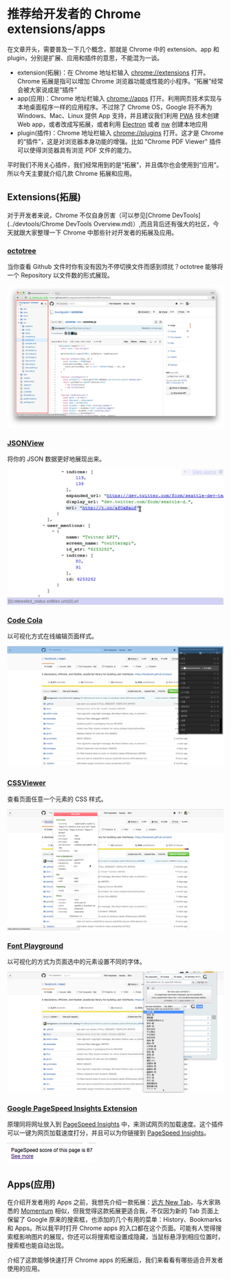 # 推荐给开发者的 Chrome extensions/apps

在文章开头，需要普及一下几个概念，那就是 Chrome 中的 extension、app 和 plugin，分别是扩展、应用和插件的意思，不能混为一谈。

- extension(拓展)：在 Chrome 地址栏输入 [chrome://extensions](chrome://extensions) 打开。Chrome 拓展是指可以增加 Chrome 浏览器功能或性能的小程序。“拓展”经常会被大家说成是“插件”
- app(应用)：Chrome 地址栏输入 [chrome://apps](chrome://apps) 打开。利用网页技术实现与本地桌面程序一样的应用程序。不过除了 Chrome OS，Google 将不再为 Windows、Mac、Linux 提供 App 支持，并且建议我们利用 [PWA](https://developers.google.com/web/progressive-web-apps/) 技术创建 Web app，或者改成写拓展，或者利用 [Electron](https://github.com/electron/electron) 或者 [nw](https://github.com/nwjs/nw.js) 创建本地应用
- plugin(插件)：Chrome 地址栏输入 [chrome://plugins](chrome://plugins) 打开。这才是 Chrome 的“插件”，这是对浏览器本身功能的增强。比如 "Chrome PDF Viewer" 插件可以使得浏览器具有浏览 PDF 文件的能力。

平时我们不用关心插件，我们经常用到的是“拓展”，并且偶尔也会使用到“应用”。所以今天主要就介绍几款 Chrome 拓展和应用。

## Extensions(拓展)

对于开发者来说，Chrome 不仅自身厉害（可以参见[Chrome DevTools](../devtools/Chrome DevTools Overview.md)）,而且背后还有强大的社区，今天就跟大家整理一下 Chrome 中那些针对开发者的拓展及应用。

### [octotree](https://chrome.google.com/webstore/detail/octotree/bkhaagjahfmjljalopjnoealnfndnagc)

当你查看 Github 文件时你有没有因为不停切换文件而感到烦扰？octotree 能够将一个 Repository 以文件数的形式展现。

![](./res/octotree.png)

### [JSONView](https://chrome.google.com/webstore/detail/jsonview/chklaanhfefbnpoihckbnefhakgolnmc)

将你的 JSON 数据更好地展现出来。

![](./res/JSONView.jpg)

### [Code Cola](https://chrome.google.com/webstore/detail/code-cola/lomkpheldlbkkfiifcbfifipaofnmnkn)

以可视化方式在线编辑页面样式。

![](./res/Code-Cola.png)

### [CSSViewer](https://chrome.google.com/webstore/detail/cssviewer/ggfgijbpiheegefliciemofobhmofgce)

查看页面任意一个元素的 CSS 样式。

![](./res/CSSViewer.png)

### [Font Playground](https://chrome.google.com/webstore/detail/font-playground/hdpmpnhaoddjelneingmbnhaibbmjgno)

以可视化的方式为页面选中的元素设置不同的字体。

![](./res/Font-Playground.png)

### [Google PageSpeed Insights Extension](https://chrome.google.com/webstore/detail/google-pagespeed-insights/edbkhhpodjkbgenodomhfoldapghpddk)

原理同将网址放入到 [PageSpeed Insights](https://developers.google.com/speed/pagespeed/insights/) 中，来测试网页的加载速度。这个插件可以一键为网页加载速度打分，并且可以为你链接到 [PageSpeed Insights](https://developers.google.com/speed/pagespeed/insights/)。

![](./res/Google-PageSpeed-Insights-Extension.png)

## Apps(应用)

在介绍开发者用的 Apps 之前，我想先介绍一款拓展：[远方 New Tab](https://chrome.google.com/webstore/detail/dream-afar-new-tab/henmfoppjjkcencpbjaigfahdjlgpegn)，与大家熟悉的 [Momentum](https://chrome.google.com/webstore/detail/momentum/laookkfknpbbblfpciffpaejjkokdgca) 相似，但我觉得这款拓展更适合我，不仅因为新的 Tab 页面上保留了 Google 原来的搜索框，也添加的几个有用的菜单：History、Bookmarks 和 Apps。所以我平时打开 Chrome apps 的入口都在这个页面。可能有人觉得搜索框影响图片的展现，你还可以将搜索框设置成隐藏，当鼠标悬浮到相应位置时，搜索框也能自动出现。

介绍了这款能够快速打开 Chrome apps 的拓展后，我们来看看有哪些适合开发者使用的应用。
